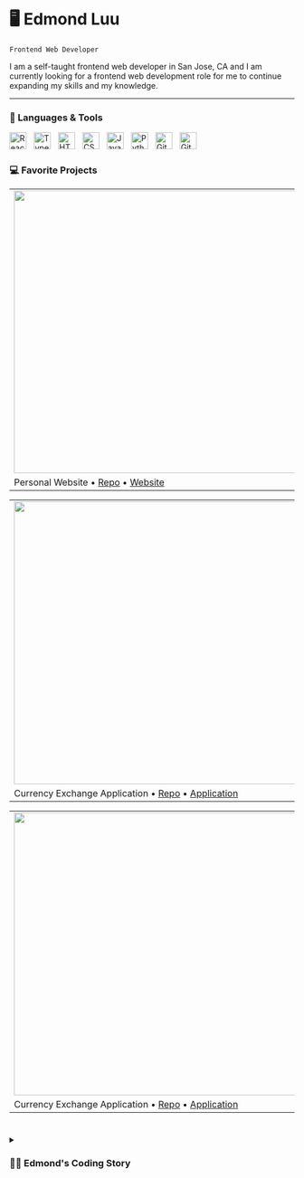# 🖥️ Edmond Luu

`Frontend Web Developer`

I am a self-taught frontend web developer in San Jose, CA and I am currently looking for a frontend web development role for me to continue expanding my skills and my knowledge.

---

### 🧰 Languages & Tools
<img align="left" alt="React" width="30px" style="padding-right:10px;" src="https://cdn.jsdelivr.net/gh/devicons/devicon/icons/react/react-original.svg" />
<img align="left" alt="TypeScript" width="30px" style="padding-right:10px;" src="https://cdn.jsdelivr.net/gh/devicons/devicon/icons/typescript/typescript-plain.svg" />
<img align="left" alt="HTML" width="30px" style="padding-right:10px;" src="https://cdn.jsdelivr.net/gh/devicons/devicon/icons/html5/html5-plain.svg" />
<img align="left" alt="CSS" width="30px" style="padding-right:10px;" src="https://cdn.jsdelivr.net/gh/devicons/devicon/icons/css3/css3-plain.svg" />
<img align="left" alt="JavaScript" width="30px" style="padding-right:10px;" src="https://cdn.jsdelivr.net/gh/devicons/devicon/icons/javascript/javascript-plain.svg" />
<img align="left" alt="Python" width="30px" style="padding-right:10px;" src="https://cdn.jsdelivr.net/gh/devicons/devicon/icons/python/python-plain.svg" />
<img align="left" alt="Git" width="30px" style="padding-right:10px;" src="https://cdn.jsdelivr.net/gh/devicons/devicon/icons/git/git-original.svg" />
<img align="left" alt="GitHub" width="30px" style="padding-right:10px;" src="https://cdn.jsdelivr.net/gh/devicons/devicon/icons/github/github-original.svg" />
<br />

#

### 💻 Favorite Projects

<table>
 
<tr>
<td><a href="https://edmond-luu.github.io"><img src="https://user-images.githubusercontent.com/26613209/199573858-1f6d740b-05ce-4484-aa54-b8073f404657.png" width=500px/></a></td>
<td><a href="https://edmond-luu.github.io/react-todo-list"><img src="https://user-images.githubusercontent.com/26613209/199574496-06224f8f-ac94-4b44-9a44-3a5e88c27c30.png" width=500px/></a></td>
</tr>

<tr>
<td>Personal Website • <a href="https://github.com/Edmond-Luu/Edmond-Luu.github.io">Repo</a> • <a href="https://edmond-Luu.github.io">Website</a></td>
<td>Interactive Todo List • <a href="https://github.com/Edmond-Luu/react-todo-list">Repo</a> • <a href="https://edmond-Luu.github.io/react-todo-list">Application</a></td>

</tr>

</table>

<table>
 <tr>
  <td><a href="https://edmond-luu.github.io/react-currency-exchange"><img src="https://user-images.githubusercontent.com/26613209/199787945-6e936b97-7527-43c0-8d58-31f75eb62653.png" width=500px/></a></td>
  <td><a href="https://edmond-luu.github.io/react-tenzies"><img src="https://user-images.githubusercontent.com/26613209/199788683-cf8ffe07-7491-48ef-9d09-8268154c1e02.png" width=500px/></a></td>

 </tr>
 
 <tr>
<td>Currency Exchange Application • <a href="https://github.com/Edmond-Luu/react-currency-exchange">Repo</a> • <a href="https://edmond-Luu.github.io/react-currency-exchange">Application</a></td>
     <td>React Tenzies Game • <a href="https://github.com/Edmond-Luu/react-currency-exchange">Repo</a> • <a href="https://edmond-Luu.github.io/react-currency-exchange">Application</a></td>
 </tr>
 </table>
 
 
 <table>
 <tr>
<td><a href="https://edmond-luu.github.io/dad-joke"><img src="https://user-images.githubusercontent.com/26613209/199789093-e43e4b6a-7745-474a-870c-d8160e2feb2a.png" width=500px/></a></td>
  <td><a href="https://edmond-luu.github.io/measurementConverter"><img src="https://user-images.githubusercontent.com/26613209/199789466-eafec8dd-dfa5-412d-95bb-bffb2e62bcd2.png" width=500px/></a></td>

 </tr>
 
 <tr>
   <td>Currency Exchange Application • <a href="https://github.com/Edmond-Luu/dad-joke">Repo</a> • <a href="https://edmond-Luu.github.io/dad-joke">Application</a></td>
     <td>React Tenzies Game • <a href="https://github.com/Edmond-Luu/measurementConverter">Repo</a> • <a href="https://edmond-Luu.github.io/measurementConverter">Application</a></td>
 </tr>
 </table>

#

<details>
 <summary><h3>👨‍💻 Edmond's Coding Story</h3></summary>
   I graduated college with the intend of entering the accounting field and I have previously worked as a bookkeeping intern. However, I decided that the accounting field is not the right fit for me as I wanted a much bigger challenge and a career where I can continuously build and improve.
